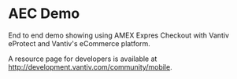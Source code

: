 # AEC Demo
End to end demo showing using AMEX Expres Checkout with Vantiv eProtect and Vantiv's eCommerce platform.

A resource page for developers is available at http://development.vantiv.com/community/mobile.

